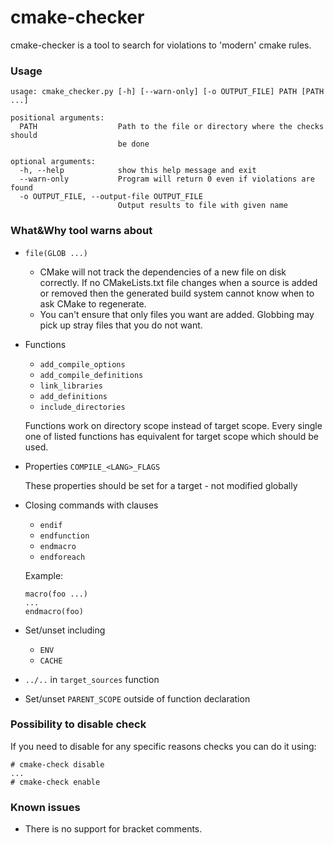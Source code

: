 # cmake-checker
cmake-checker is a tool to search for violations to 'modern' cmake rules.

### Usage

```
usage: cmake_checker.py [-h] [--warn-only] [-o OUTPUT_FILE] PATH [PATH ...]

positional arguments:
  PATH                  Path to the file or directory where the checks should
                        be done

optional arguments:
  -h, --help            show this help message and exit
  --warn-only           Program will return 0 even if violations are found
  -o OUTPUT_FILE, --output-file OUTPUT_FILE
                        Output results to file with given name
```

### What&Why tool warns about
* `file(GLOB ...)` 

    * CMake will not track the dependencies of a new file on disk correctly. If no CMakeLists.txt file changes when a source 
    is added or removed then the generated build system cannot know when to ask CMake to regenerate.
    * You can't ensure that only files you want are added. Globbing may pick up stray files that you do not want.
* Functions
    * `add_compile_options`
    * `add_compile_definitions`
    * `link_libraries`
    * `add_definitions`
    * `include_directories`
    
    Functions work on directory scope instead of target scope. Every single one of listed functions has 
    equivalent for target scope which should be used.
* Properties `COMPILE_<LANG>_FLAGS`

    These properties should be set for a target - not modified globally
* Closing commands with clauses 
    * `endif`
    * `endfunction`
    * `endmacro`
    * `endforeach`
    
    Example:   
    ```
    macro(foo ...)
    ...
    endmacro(foo)
    ```
* Set/unset including
    * `ENV`
    * `CACHE`
* `../..` in `target_sources` function
* Set/unset `PARENT_SCOPE` outside of function declaration

### Possibility to disable check
If you need to disable for any specific reasons checks you can do it using:
```
# cmake-check disable
...
# cmake-check enable
```

### Known issues
* There is no support for bracket comments.